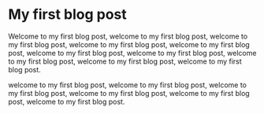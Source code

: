 # My first blog post

Welcome to my first blog post, welcome to my first blog post, welcome to my first blog post, welcome to my first blog post, welcome to my first blog post, welcome to my first blog post, welcome to my first blog post, welcome to my first blog post, welcome to my first blog post, welcome to my first blog post.

welcome to my first blog post, welcome to my first blog post, welcome to my first blog post, welcome to my first blog post, welcome to my first blog post, welcome to my first blog post.
